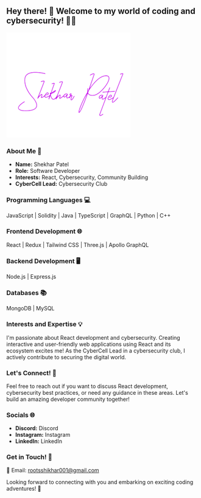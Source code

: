 ## Hey there! 👋 Welcome to my world of coding and cybersecurity! 🧑‍💻

![Shekhar Patel](<Shekhar_Patel__2_-removebg-preview.png>)

### About Me 🚀
- **Name:** Shekhar Patel
- **Role:** Software Developer
- **Interests:** React, Cybersecurity, Community Building
- **CyberCell Lead:** Cybersecurity Club

### Programming Languages 💻
JavaScript | Solidity | Java | TypeScript | GraphQL | Python | C++ 

### Frontend Development 🌐
React | Redux | Tailwind CSS | Three.js | Apollo GraphQL

### Backend Development 🖥️
Node.js | Express.js

### Databases 📚
MongoDB | MySQL

### Interests and Expertise 💡
I'm passionate about React development and cybersecurity. Creating interactive and user-friendly web applications using React and its ecosystem excites me! As the CyberCell Lead in a cybersecurity club, I actively contribute to securing the digital world.

### Let's Connect! 🤝
Feel free to reach out if you want to discuss React development, cybersecurity best practices, or need any guidance in these areas. Let's build an amazing developer community together!

### Socials 🌐
- **Discord:** Discord
- **Instagram:** Instagram
- **LinkedIn:** LinkedIn

### Get in Touch! 📩
📧 Email: rootsshikhar001@gmail.com

Looking forward to connecting with you and embarking on exciting coding adventures! 🌟

